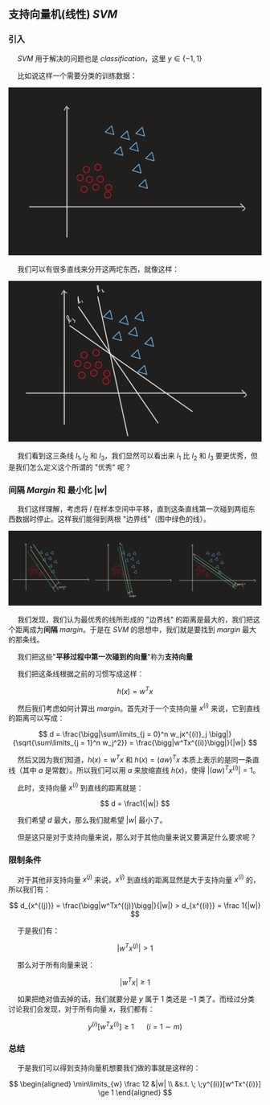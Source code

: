 ## 支持向量机(线性) $SVM$

### 引入

&emsp; $SVM$ 用于解决的问题也是 $classification$，这里 $y \in \{-1, 1\}$

&emsp; 比如说这样一个需要分类的训练数据：

![](./pic/SVM1.png)

&emsp; 我们可以有很多直线来分开这两坨东西，就像这样：

![](./pic/SVM2.png)

&emsp; 我们看到这三条线 $l_1, l_2$ 和 $l_3$，我们显然可以看出来 $l_1$ 比 $l_2$ 和 $l_3$ 要更优秀，但是我们怎么定义这个所谓的 "优秀" 呢？

### 间隔 $Margin$ 和 最小化 $|w|$

&emsp; 我们这样理解，考虑将 $l$ 在样本空间中平移，直到这条直线第一次碰到两组东西数据时停止。这样我们能得到两根 "边界线"（图中绿色的线）。

![](./pic/SVM3.png)

&emsp; 我们发现，我们认为最优秀的线所形成的 "边界线" 的距离是最大的，我们把这个距离成为**间隔** $margin$。于是在 $SVM$ 的思想中，我们就是要找到 $margin$ 最大的那条线。

&emsp; 我们把这些"**平移过程中第一次碰到的向量**"称为**支持向量**

&emsp; 我们把这条线根据之前的习惯写成这样：

$$ h(x) = w^Tx $$

&emsp; 然后我们考虑如何计算出 $margin$。首先对于一个支持向量 $x^{(i)}$ 来说，它到直线的距离可以写成：

$$ d = \frac{\bigg|\sum\limits_{j = 0}^n w_jx^{(i)}_j \bigg|}{\sqrt{\sum\limits_{j = 1}^n w_j^2}} = \frac{\bigg|w^Tx^{(i)}\bigg|}{|w|} $$

&emsp; 然后又因为我们知道，$h(x) = w^Tx$ 和 $h(x) = (aw)^Tx$ 本质上表示的是同一条直线（其中 $a$ 是常数）。所以我们可以用 $a$ 来放缩直线 $h(x)$，使得 $|(aw)^Tx^{(i)}| = 1$。

&emsp; 此时，支持向量 $x^{(i)}$ 到直线的距离就是：

$$ d = \frac1{|w|} $$

&emsp; 我们希望 $d$ 最大，那么我们就希望 $|w|$ 最小了。

&emsp; 但是这只是对于支持向量来说，那么对于其他向量来说又要满足什么要求呢？

### 限制条件

&emsp; 对于其他非支持向量 $x^{(j)}$ 来说，$x^{(j)}$ 到直线的距离显然是大于支持向量 $x^{(i)}$ 的，所以我们有：

$$ d_{x^{(j)}} = \frac{\bigg|w^Tx^{(j)}\bigg|}{|w|} > d_{x^{(i)}} = \frac 1{|w|} $$

&emsp; 于是我们有：

$$ \bigg|w^Tx^{(j)}\bigg| > 1 $$

&emsp; 那么对于所有向量来说：

$$ \bigg|w^Tx\bigg| \ge 1 $$

&emsp; 如果把绝对值去掉的话，我们就要分是 $y$ 属于 $1$ 类还是 $-1$ 类了。而经过分类讨论我们会发现，对于所有向量 $x$，我们都有：

$$ y^{(i)}[w^Tx^{(i)}] \ge 1 \;\;\;\;\;\;\;(i = 1 \sim m) $$

### 总结

&emsp; 于是我们可以得到支持向量机想要我们做的事就是这样的：

$$
\begin{aligned}
\min\limits_{w} \frac 12 &|w| \\
&s.t. \; \;y^{(i)}[w^Tx^{(i)}] \ge 1
\end{aligned}
$$

